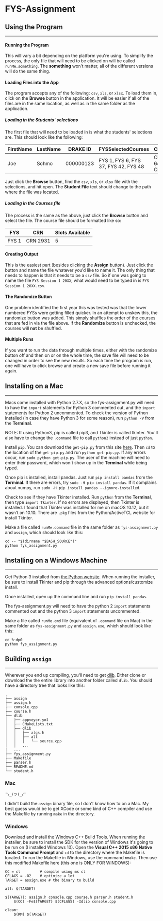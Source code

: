 # FYS-Assignment

## Using the Program
----
#### Running the Program
This will vary a bit depending on the platform you're using. To simplify the process, the only file that will need to be clicked on will be called `runMe.something`. The **something** won't matter, all of the different versions will do the same thing.
#### Loading Files into the App
The program accepts any of the following: `csv`, `xls`, or `xlsx`.
To load them in, click on the **Browse** button in the application. It will be easier if all of the files are in the same location, as well as in the same folder as the application.
##### Loading in the Students' selections
The first file that will need to be loaded in is what the students' selections are. This should look like the following:

| FirstName | LastName   | DRAKE ID  | FYSSelectedCourses | CRNSelectedCourses |
| --------- | ---------- | --------- | ------------------ | ------------------ |
| Joe       | Schmo      | 000000123 | FYS 1, FYS 6, FYS 37, FYS 42, FYS 48 | CRN 2931, CRN 6456, CRN 6976, CRN 6979, CRN 6983 |

Just click the **Browse** button, find the `csv`, `xls`, or `xlsx` file with the selections, and hit open. The **Student File** text should change to the path where the file was located.

##### Loading in the Courses file
The process is the same as the above, just click the **Browse** button and select the file. The course file should be formatted like so:

| FYS   | CRN      | Slots Available |
| ----- | -------- | --------------- |
| FYS 1 | CRN 2931 | 5 |

#### Creating Output
This is the easiest part (besides clicking the **Assign** button). Just click the button and name the file whatever you'd like to name it. The only thing that needs to happen is that it needs to be a `csv` file. So if one was going to name the file `FYS Session 1 20XX`, what would need to be typed in is `FYS Session 1 20XX.csv`. 

#### The Randomize Button
One problem identified the first year this was tested was that the lower numbered FYSs were getting filled quicker. In an attempt to unskew this, the randomize button was added. This simply shuffles the order of the courses that are fed in via the file above. If the **Randomize** button is unchecked, the courses will **not** be shuffled.

#### Multiple Runs
If you want to run the data through multiple times, either with the randomize button off and then on or on the whole time, the save file will need to be changed in order to see the new results. So each time the program is run, one will have to click browse and create a new save file before running it again.

## Installing on a Mac
----
Macs come installed with Python 2.7.X, so the fys-assignment.py will need to have the `import` statements for Python 3 commented out, and the `import` statements for Python 2 uncommented.
To check the version of Python installed (in case they have Python 3 for some reason), run `python -V` from the **Terminal**.

NOTE: If using Python3, pip is called pip3, and Tkinter is called tkinter. You'll also have to change the `.command` file to call `python3` instead of just `python`.

Install `pip`. You can download the `get-pip.py` from this site [here](https://packaging.python.org/tutorials/installing-packages/). Then `cd` to the location of the `get-pip.py` and run `python get-pip.py`. If any errors occur, run `sudo python get-pip.py`. The user of the machine will need to enter their password, which won't show up in the **Terminal** while being typed.

Once pip is installed, install pandas. Just run `pip install pandas` from the **Terminal**. If there are errors, try `sudo -H pip install pandas`. If it complains about numpy, run `sudo -H pip install pandas --ignore-installed`.

Check to see if they have Tkinter installed. Run `python` from the **Terminal**, then type `import Tkinter`. If no errors are displayed, then Tkinter is installed. I found that Tkinter was installed for me on macOS 10.12, but it wasn't on 10.10. There are `.pkg` files from the Python/ActiveTCL website for install Tkinter.

Make a file called `runMe.command` file in the same folder as `fys-assignment.py` and `assign`, which should look like this:

```
cd -- "$(dirname "$BASH_SOURCE")"
python fys_assignment.py
```

## Installing on a Windows Machine
----
Get Python 3 installed from [the Python website](https://www.python.org/downloads/). When running the installer, be sure to install Tkinter and pip through the advanced options/customize install.

Once installed, open up the command line and run `pip install pandas`.

The fys-assignment.py will need to have the python 2 `import` statements commented out and the python 3 `import` statements uncommented.

Make a file called `runMe.cmd` file (equivalent of `.command` file on Mac) in the same folder as `fys-assignment.py` and `assign.exe`, which should look like this:
```
cd %~dp0
python fys_assignment.py
```

## Building `assign`
----
Wherever you end up compiling, you'll need to get [dlib](https://github.com/davisking/dlib). Either clone or download the the entire library into another folder called `dlib`. You should have a directory tree that looks like this:
```
.
├── assign
├── assign.h
├── console.cpp
├── course.h
├── dlib
│   ├── appveyor.yml
│   ├── CMakeLists.txt
│   ├── dlib
│   │   ├── algs.h
│   │   ├── all
│   │   │   └── source.cpp
│   │   ...
|   ...
├── fys_assignment.py
├── Makefile
├── parser.h
├── README.md
└── student.h
```
### Mac

`¯\_(ツ)_/¯`

I didn't build the `assign` binary file, so I don't know how to on a Mac. My best guess would be to get XCode or some kind of C++ compiler and use the Makefile by running `make` in the directory.

### Windows

Download and install the [Windows C++ Build Tools](http://go.microsoft.com/fwlink/?LinkId=691126). When running the installer, be sure to install the SDK for the version of Windows it's going to be run on (I installed Windows 10). Open the **Visual C++ 2015 x86 Native Tools Command Prompt** and `cd` to the directory where the Makefile is located. To run the Makefile in Windows, use the command `nmake`. Then use this modified Makefile here (this one is ONLY FOR WINDOWS):
```
CC = cl         # compile using ms cl
CFLAGS = -O2    # optimize a lot
TARGET = assign.exe # the binary to build

all: $(TARGET)

$(TARGET): assign.h console.cpp course.h parser.h student.h
	$(CC) -Fe$(TARGET) $(CFLAGS) -Idlib console.cpp

clean:
	$(RM) $(TARGET)
```
